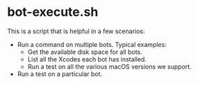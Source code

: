 # bot-execute.sh

This is a script that is helpful in a few scenarios:

* Run a command on multiple bots. Typical examples:
    * Get the available disk space for all bots.
    * List all the Xcodes each bot has installed.
    * Run a test on all the various macOS versions we support.
* Run a test on a particular bot.

